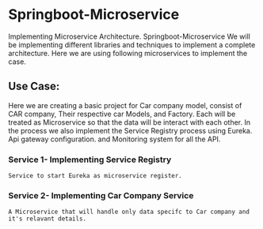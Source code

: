 # Springboot-Microservice
Implementing Microservice Architecture. Springboot-Microservice
We will be implementing different libraries and techniques to implement a complete architecture. Here we are using following microservices to implement the case.
## Use Case:
Here we are creating a basic project for Car company model, consist of CAR company, Their respective car Models, and Factory. Each will be treated as Microservice so that the data will be interact with each other.
In the process we also implement the Service Registry process using Eureka.
Api gateway configuration.
and Monitoring system for all the API.

### Service 1- Implementing Service Registry

    Service to start Eureka as microservice register.
    
### Service 2- Implementing Car Company Service

    A Microservice that will handle only data specifc to Car company and it's relavant details.
